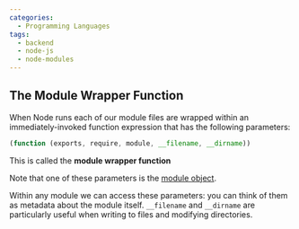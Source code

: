```yaml
---
categories:
  - Programming Languages
tags:
  - backend
  - node-js
  - node-modules
---
```


## The Module Wrapper Function

When Node runs each of our module files are wrapped within an immediately-invoked function expression that has the following parameters:

```js
(function (exports, require, module, __filename, __dirname))

```

This is called the **module wrapper function**

Note that one of these parameters is the [module object](Modules.md#structure-of-a-module).

Within any module we can access these parameters: you can think of them as metadata about the module itself. `__filename` and `__dirname` are particularly useful when writing to files and modifying directories.
